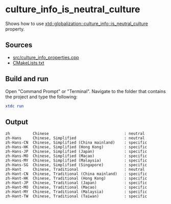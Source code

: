 # culture_info_is_neutral_culture

Shows how to use [xtd::globalization::culture_info::is_neutral_culture](https://gammasoft71.github.io/xtd/reference_guides/latest/classxtd_1_1globalization_1_1culture__info.html) property.

## Sources

* [src/culture_info_properties.cpp](src/culture_info_is_neutral_culture.cpp)
* [CMakeLists.txt](CMakeLists.txt)

## Build and run

Open "Command Prompt" or "Terminal". Navigate to the folder that contains the project and type the following:

```cmake
xtdc run
```

## Output

```
zh          Chinese                                 : neutral
zh-Hans     Chinese, Simplified                     : neutral
zh-Hans-CN  Chinese, Simplified (China mainland)    : specific
zh-Hans-HK  Chinese, Simplified (Hong Kong)         : specific
zh-Hans-JP  Chinese, Simplified (Japan)             : specific
zh-Hans-MO  Chinese, Simplified (Macao)             : specific
zh-Hans-MY  Chinese, Simplified (Malaysia)          : specific
zh-Hans-SG  Chinese, Simplified (Singapore)         : specific
zh-Hant     Chinese, Traditional                    : neutral
zh-Hant-CN  Chinese, Traditional (China mainland)   : specific
zh-Hant-HK  Chinese, Traditional (Hong Kong)        : specific
zh-Hant-JP  Chinese, Traditional (Japan)            : specific
zh-Hant-MO  Chinese, Traditional (Macao)            : specific
zh-Hant-MY  Chinese, Traditional (Malaysia)         : specific
zh-Hant-TW  Chinese, Traditional (Taiwan)           : specific
```
